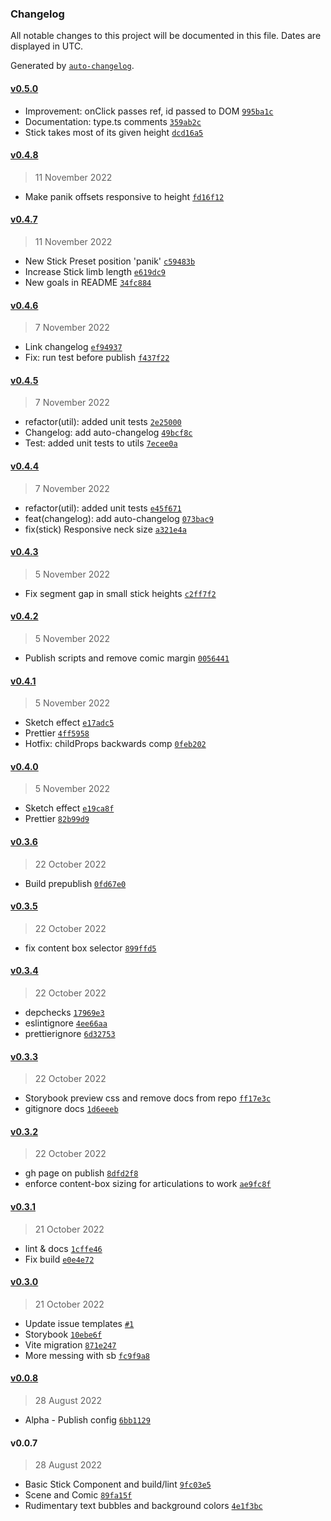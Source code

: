 ### Changelog

All notable changes to this project will be documented in this file. Dates are displayed in UTC.

Generated by [`auto-changelog`](https://github.com/CookPete/auto-changelog).

#### [v0.5.0](https://github.com/MaximeIJ/react-csstick/compare/v0.4.8...v0.5.0)

- Improvement: onClick passes ref, id passed to DOM [`995ba1c`](https://github.com/MaximeIJ/react-csstick/commit/995ba1c666c5496b0b2ec12774a728520ecaf340)
- Documentation: type.ts comments [`359ab2c`](https://github.com/MaximeIJ/react-csstick/commit/359ab2cf23a7a48b432cf45ea1ce66ba0dbe4f8c)
- Stick takes most of its given height [`dcd16a5`](https://github.com/MaximeIJ/react-csstick/commit/dcd16a5c2dfb15ad7a5948299abaf6e179ed81cd)

#### [v0.4.8](https://github.com/MaximeIJ/react-csstick/compare/v0.4.7...v0.4.8)

> 11 November 2022

- Make panik offsets responsive to height [`fd16f12`](https://github.com/MaximeIJ/react-csstick/commit/fd16f12eae498dcfaba06daf797d8d882ee35545)

#### [v0.4.7](https://github.com/MaximeIJ/react-csstick/compare/v0.4.6...v0.4.7)

> 11 November 2022

- New Stick Preset position 'panik' [`c59483b`](https://github.com/MaximeIJ/react-csstick/commit/c59483b2ae9fe49fc06bd1ed7252654aa9467565)
- Increase Stick limb length [`e619dc9`](https://github.com/MaximeIJ/react-csstick/commit/e619dc9273a73bc2ab4ae6e9b2af42da0efdbcb6)
- New goals in README [`34fc884`](https://github.com/MaximeIJ/react-csstick/commit/34fc884d5b3091b5571016ef79f76966e6ad86e4)

#### [v0.4.6](https://github.com/MaximeIJ/react-csstick/compare/v0.4.5...v0.4.6)

> 7 November 2022

- Link changelog [`ef94937`](https://github.com/MaximeIJ/react-csstick/commit/ef94937b0957f52493338203cfc466a4c14d4b54)
- Fix: run test before publish [`f437f22`](https://github.com/MaximeIJ/react-csstick/commit/f437f22f528f6f8e6fa5bdb33640f12364a0acdc)

#### [v0.4.5](https://github.com/MaximeIJ/react-csstick/compare/v0.4.4...v0.4.5)

> 7 November 2022

- refactor(util): added unit tests [`2e25000`](https://github.com/MaximeIJ/react-csstick/commit/2e250003f53adfd697a35c89d5e03f5b1c43dda1)
- Changelog: add auto-changelog [`49bcf8c`](https://github.com/MaximeIJ/react-csstick/commit/49bcf8c83d67c2b93b05fed5dafc6c441fd52e9b)
- Test: added unit tests to utils [`7ecee0a`](https://github.com/MaximeIJ/react-csstick/commit/7ecee0a36ad976d00aee61180b7e00998054642e)

#### [v0.4.4](https://github.com/MaximeIJ/react-csstick/compare/v0.4.3...v0.4.4)

> 7 November 2022

- refactor(util): added unit tests [`e45f671`](https://github.com/MaximeIJ/react-csstick/commit/e45f671fae6cdc1106d880c59c788575088f37db)
- feat(changelog): add auto-changelog [`073bac9`](https://github.com/MaximeIJ/react-csstick/commit/073bac90cb60a6e774ef8e3c4bde6f730276ffe5)
- fix(stick) Responsive neck size [`a321e4a`](https://github.com/MaximeIJ/react-csstick/commit/a321e4a3de87229b738189e163431c9e85606355)

#### [v0.4.3](https://github.com/MaximeIJ/react-csstick/compare/v0.4.2...v0.4.3)

> 5 November 2022

- Fix segment gap in small stick heights [`c2ff7f2`](https://github.com/MaximeIJ/react-csstick/commit/c2ff7f2d18d447f353f7a75acc2205c1c72fe08b)

#### [v0.4.2](https://github.com/MaximeIJ/react-csstick/compare/v0.4.1...v0.4.2)

> 5 November 2022

- Publish scripts and remove comic margin [`0056441`](https://github.com/MaximeIJ/react-csstick/commit/005644194f312ecc98ad850dbec3a7101c472321)

#### [v0.4.1](https://github.com/MaximeIJ/react-csstick/compare/v0.4.0...v0.4.1)

> 5 November 2022

- Sketch effect [`e17adc5`](https://github.com/MaximeIJ/react-csstick/commit/e17adc570b9988f9e2abfde26671154f442fd020)
- Prettier [`4ff5958`](https://github.com/MaximeIJ/react-csstick/commit/4ff5958db74c73613f88181800a7ee3454af3d9a)
- Hotfix: childProps backwards comp [`0feb202`](https://github.com/MaximeIJ/react-csstick/commit/0feb202fa81b56a1b78d0a99727d00ec9d3c7fa1)

#### [v0.4.0](https://github.com/MaximeIJ/react-csstick/compare/v0.3.6...v0.4.0)

> 5 November 2022

- Sketch effect [`e19ca8f`](https://github.com/MaximeIJ/react-csstick/commit/e19ca8ff7bf9e3d31ba0386971f11e458058aac7)
- Prettier [`82b99d9`](https://github.com/MaximeIJ/react-csstick/commit/82b99d9893a8ba7357e9e0feabc2b959d9fe8dd4)

#### [v0.3.6](https://github.com/MaximeIJ/react-csstick/compare/v0.3.5...v0.3.6)

> 22 October 2022

- Build prepublish [`0fd67e0`](https://github.com/MaximeIJ/react-csstick/commit/0fd67e0d5d454505a64e6b4cf789a12e46e13b9e)

#### [v0.3.5](https://github.com/MaximeIJ/react-csstick/compare/v0.3.4...v0.3.5)

> 22 October 2022

- fix content box selector [`899ffd5`](https://github.com/MaximeIJ/react-csstick/commit/899ffd5d9c310b9b95672ed68bce9c56656e2727)

#### [v0.3.4](https://github.com/MaximeIJ/react-csstick/compare/v0.3.3...v0.3.4)

> 22 October 2022

- depchecks [`17969e3`](https://github.com/MaximeIJ/react-csstick/commit/17969e3db776006734bca9bb47dcee4a47124b19)
- eslintignore [`4ee66aa`](https://github.com/MaximeIJ/react-csstick/commit/4ee66aa6a230e220ee470b96b7c19f76186fb1ea)
- prettierignore [`6d32753`](https://github.com/MaximeIJ/react-csstick/commit/6d327531fd17c82eacd90f695ead6864eef7b599)

#### [v0.3.3](https://github.com/MaximeIJ/react-csstick/compare/v0.3.2...v0.3.3)

> 22 October 2022

- Storybook preview css and remove docs from repo [`ff17e3c`](https://github.com/MaximeIJ/react-csstick/commit/ff17e3c1c4eca160f24c4331cdcf79449372737e)
- gitignore docs [`1d6eeeb`](https://github.com/MaximeIJ/react-csstick/commit/1d6eeebf4b9bff00830e7e14ff9266cdb51bba34)

#### [v0.3.2](https://github.com/MaximeIJ/react-csstick/compare/v0.3.1...v0.3.2)

> 22 October 2022

- gh page on publish [`8dfd2f8`](https://github.com/MaximeIJ/react-csstick/commit/8dfd2f8e2c0c52a0ee3fd21f0f78091dd9bc0c84)
- enforce content-box sizing for articulations to work [`ae9fc8f`](https://github.com/MaximeIJ/react-csstick/commit/ae9fc8f07fbb0441c0e1f84fb98afdb54bb99fcc)

#### [v0.3.1](https://github.com/MaximeIJ/react-csstick/compare/v0.3.0...v0.3.1)

> 21 October 2022

- lint & docs [`1cffe46`](https://github.com/MaximeIJ/react-csstick/commit/1cffe469201a020499b83d9f6780456037d66888)
- Fix build [`e0e4e72`](https://github.com/MaximeIJ/react-csstick/commit/e0e4e72a983764a5bd593c4a2a1c6db3f115daf8)

#### [v0.3.0](https://github.com/MaximeIJ/react-csstick/compare/v0.0.8...v0.3.0)

> 21 October 2022

- Update issue templates [`#1`](https://github.com/MaximeIJ/react-csstick/pull/1)
- Storybook [`10ebe6f`](https://github.com/MaximeIJ/react-csstick/commit/10ebe6f4f2cb36d8c7f892bada841798515c0ea8)
- Vite migration [`871e247`](https://github.com/MaximeIJ/react-csstick/commit/871e247d0f68d80c95b4c7fd017ce36d9d57488b)
- More messing with sb [`fc9f9a8`](https://github.com/MaximeIJ/react-csstick/commit/fc9f9a87822c2851584ccdd06a1f82e2418e8e72)

#### [v0.0.8](https://github.com/MaximeIJ/react-csstick/compare/v0.0.7...v0.0.8)

> 28 August 2022

- Alpha - Publish config [`6bb1129`](https://github.com/MaximeIJ/react-csstick/commit/6bb1129013c2302014b544b18d78cb0d56357e45)

#### v0.0.7

> 28 August 2022

- Basic Stick Component and build/lint [`9fc03e5`](https://github.com/MaximeIJ/react-csstick/commit/9fc03e58d24abc13af5d956dbfa384b69e23bb4e)
- Scene and Comic [`89fa15f`](https://github.com/MaximeIJ/react-csstick/commit/89fa15f99487fa2a944d6b9138c96f6a04929307)
- Rudimentary text bubbles and background colors [`4e1f3bc`](https://github.com/MaximeIJ/react-csstick/commit/4e1f3bce1cae44453a27f4b0e03b877de162fa57)
